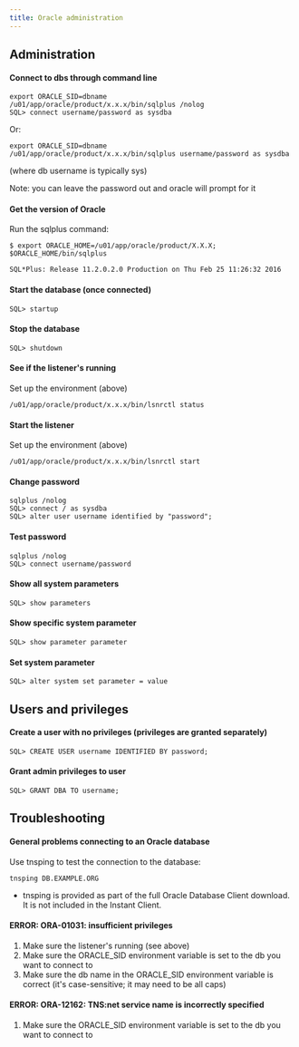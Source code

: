 ```yaml
---
title: Oracle administration
---
```


## Administration

#### Connect to dbs through command line

    export ORACLE_SID=dbname
    /u01/app/oracle/product/x.x.x/bin/sqlplus /nolog
    SQL> connect username/password as sysdba

Or:

    export ORACLE_SID=dbname
    /u01/app/oracle/product/x.x.x/bin/sqlplus username/password as sysdba

(where db username is typically sys)

Note: you can leave the password out and oracle will prompt for it


#### Get the version of Oracle
Run the sqlplus command:

    $ export ORACLE_HOME=/u01/app/oracle/product/X.X.X; $ORACLE_HOME/bin/sqlplus 

    SQL*Plus: Release 11.2.0.2.0 Production on Thu Feb 25 11:26:32 2016


#### Start the database (once connected)

    SQL> startup


#### Stop the database

    SQL> shutdown


#### See if the listener's running
Set up the environment (above)

    /u01/app/oracle/product/x.x.x/bin/lsnrctl status


#### Start the listener
Set up the environment (above)

    /u01/app/oracle/product/x.x.x/bin/lsnrctl start


#### Change password

    sqlplus /nolog
    SQL> connect / as sysdba
    SQL> alter user username identified by "password";


#### Test password

    sqlplus /nolog
    SQL> connect username/password


#### Show all system parameters

    SQL> show parameters


#### Show specific system parameter

    SQL> show parameter parameter


#### Set system parameter

    SQL> alter system set parameter = value


## Users and privileges

#### Create a user with no privileges (privileges are granted separately)

    SQL> CREATE USER username IDENTIFIED BY password;


#### Grant admin privileges to user

    SQL> GRANT DBA TO username;



## Troubleshooting

#### General problems connecting to an Oracle database
Use tnsping to test the connection to the database:

    tnsping DB.EXAMPLE.ORG

- tnsping is provided as part of the full Oracle Database Client download. It is not included in the Instant Client.


#### ERROR: ORA-01031: insufficient privileges
1. Make sure the listener's running (see above)
2. Make sure the ORACLE_SID environment variable is set to the db you want to connect to
3. Make sure the db name in the ORACLE_SID environment variable is correct (it's case-sensitive; it may need to be all caps)


#### ERROR: ORA-12162: TNS:net service name is incorrectly specified
1. Make sure the ORACLE_SID environment variable is set to the db you want to connect to
